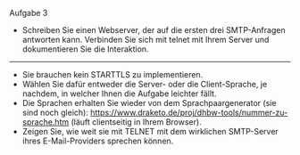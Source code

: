 Aufgabe 3

- Schreiben Sie einen Webserver, der auf die ersten drei SMTP-Anfragen antworten kann. Verbinden Sie sich mit telnet mit Ihrem Server und dokumentieren Sie die Interaktion.

---

- Sie brauchen kein STARTTLS zu implementieren.
- Wählen Sie dafür entweder die Server- oder die Client-Sprache, je nachdem, in welcher Ihnen die Aufgabe leichter fällt.
- Die Sprachen erhalten Sie wieder von dem Sprachpaargenerator (sie sind noch gleich): https://www.draketo.de/proj/dhbw-tools/nummer-zu-sprache.htm (läuft clientseitig in Ihrem Browser).
- Zeigen Sie, wie weit sie mit TELNET mit dem wirklichen SMTP-Server ihres E-Mail-Providers sprechen können.
